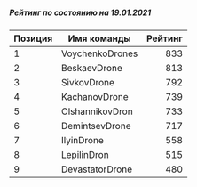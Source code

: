 ##### Рейтинг по состоянию на 19.01.2021

Позиция|Имя команды|Рейтинг
---|---|---:
1|VoychenkoDrones|833
2|BeskaevDrone|813
3|SivkovDrone|792
4|KachanovDrone|739
5|OlshannikovDron|733
6|DemintsevDrone|717
7|IlyinDrone|558
8|LepilinDron|515
9|DevastatorDrone|480
